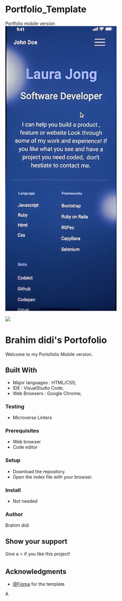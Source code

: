 # Portfolio_Template
Portfolio mobile version 
<img src="template5Images/20210814_111337.jpg" width="350">

![](https://img.shields.io/badge/Microverse-blueviolet)

# Brahim didi's Portofolio

Welcome to my Portofolio Mobile version.

## Built With

- Major languages : HTML/CSS;
- IDE : VisualStudio Code;
- Web Browsers :  Google Chrome;

### Testing

- Microverse Linters

### Prerequisites

- Web browser 
- Code editor 

### Setup

- Download the repository.
- Open the index file with your browser.
### Install

- Not needed


### Author
Brahim didi



## Show your support

Give a ⭐️ if you like this project!

## Acknowledgments
- [@Figma](https://www.Figma.com) for the template



A
